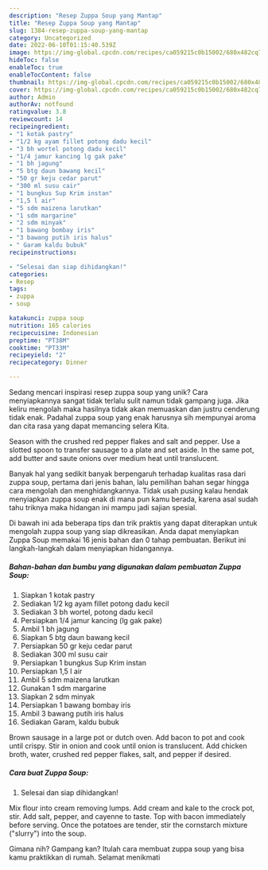 ```yaml
---
description: "Resep Zuppa Soup yang Mantap"
title: "Resep Zuppa Soup yang Mantap"
slug: 1384-resep-zuppa-soup-yang-mantap
category: Uncategorized
date: 2022-06-10T01:15:40.539Z
image: https://img-global.cpcdn.com/recipes/ca059215c0b15002/680x482cq70/zuppa-soup-foto-resep-utama.jpg
hideToc: false
enableToc: true
enableTocContent: false
thumbnail: https://img-global.cpcdn.com/recipes/ca059215c0b15002/680x482cq70/zuppa-soup-foto-resep-utama.jpg
cover: https://img-global.cpcdn.com/recipes/ca059215c0b15002/680x482cq70/zuppa-soup-foto-resep-utama.jpg
author: Admin
authorAv: notfound
ratingvalue: 3.8
reviewcount: 14
recipeingredient:
- "1 kotak pastry"
- "1/2 kg ayam fillet potong dadu kecil"
- "3 bh wortel potong dadu kecil"
- "1/4 jamur kancing lg gak pake"
- "1 bh jagung"
- "5 btg daun bawang kecil"
- "50 gr keju cedar parut"
- "300 ml susu cair"
- "1 bungkus Sup Krim instan"
- "1,5 l air"
- "5 sdm maizena larutkan"
- "1 sdm margarine"
- "2 sdm minyak"
- "1 bawang bombay iris"
- "3 bawang putih iris halus"
- " Garam kaldu bubuk"
recipeinstructions:

- "Selesai dan siap dihidangkan!"
categories:
- Resep
tags:
- zuppa
- soup

katakunci: zuppa soup 
nutrition: 165 calories
recipecuisine: Indonesian
preptime: "PT38M"
cooktime: "PT33M"
recipeyield: "2"
recipecategory: Dinner

---
```





Sedang mencari inspirasi resep zuppa soup yang unik? Cara menyiapkannya sangat tidak terlalu sulit namun tidak gampang juga. Jika keliru mengolah maka hasilnya tidak akan memuaskan dan justru cenderung tidak enak. Padahal zuppa soup yang enak harusnya sih mempunyai aroma dan cita rasa yang dapat memancing selera Kita.





Season with the crushed red pepper flakes and salt and pepper. Use a slotted spoon to transfer sausage to a plate and set aside. In the same pot, add butter and saute onions over medium heat until translucent.

Banyak hal yang sedikit banyak berpengaruh terhadap kualitas rasa dari zuppa soup, pertama dari jenis bahan, lalu pemilihan bahan segar hingga cara mengolah dan menghidangkannya. Tidak usah pusing kalau hendak menyiapkan zuppa soup enak di mana pun kamu berada, karena asal sudah tahu triknya maka hidangan ini mampu jadi sajian spesial.






Di bawah ini ada beberapa tips dan trik praktis yang dapat diterapkan untuk mengolah zuppa soup yang siap dikreasikan. Anda dapat menyiapkan Zuppa Soup memakai 16 jenis bahan dan 0 tahap pembuatan. Berikut ini langkah-langkah dalam menyiapkan hidangannya.

<!--inarticleads1-->

##### Bahan-bahan dan bumbu yang digunakan dalam pembuatan Zuppa Soup:

1. Siapkan 1 kotak pastry
1. Sediakan 1/2 kg ayam fillet potong dadu kecil
1. Sediakan 3 bh wortel, potong dadu kecil
1. Persiapkan 1/4 jamur kancing (lg gak pake)
1. Ambil 1 bh jagung
1. Siapkan 5 btg daun bawang kecil
1. Persiapkan 50 gr keju cedar parut
1. Sediakan 300 ml susu cair
1. Persiapkan 1 bungkus Sup Krim instan
1. Persiapkan 1,5 l air
1. Ambil 5 sdm maizena larutkan
1. Gunakan 1 sdm margarine
1. Siapkan 2 sdm minyak
1. Persiapkan 1 bawang bombay iris
1. Ambil 3 bawang putih iris halus
1. Sediakan  Garam, kaldu bubuk


Brown sausage in a large pot or dutch oven. Add bacon to pot and cook until crispy. Stir in onion and cook until onion is translucent. Add chicken broth, water, crushed red pepper flakes, salt, and pepper if desired. 

<!--inarticleads2-->

##### Cara buat Zuppa Soup:


1. Selesai dan siap dihidangkan!

Mix flour into cream removing lumps. Add cream and kale to the crock pot, stir. Add salt, pepper, and cayenne to taste. Top with bacon immediately before serving. Once the potatoes are tender, stir the cornstarch mixture (&#34;slurry&#34;) into the soup. 

Gimana nih? Gampang kan? Itulah cara membuat zuppa soup yang bisa kamu praktikkan di rumah. Selamat menikmati
